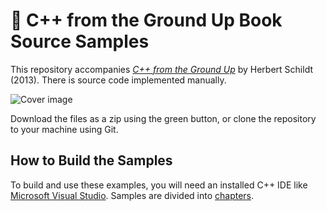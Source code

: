 # 📕 C++ from the Ground Up Book Source Samples

This repository accompanies [*C++ from the Ground Up*](https://www.amazon.com/Ground-Up-Third-Herbert-Schildt/dp/0072228970) by Herbert Schildt (2013). There is source code implemented manually.

[comment]: #cover
![Cover image](https://user-images.githubusercontent.com/32800793/155970943-57fa0e2b-8486-448e-ac33-fc865e336a1c.png)

Download the files as a zip using the green button, or clone the repository to your machine using Git.

## How to Build the Samples

To build and use these examples, you will need an installed C++ IDE like [Microsoft Visual Studio](https://visualstudio.microsoft.com/).
Samples are divided into [chapters](https://github.com/v-mk-s/C_plus_plus-Schildt-book/tree/master/samples).
